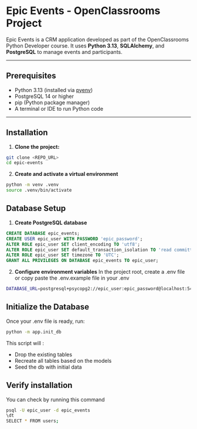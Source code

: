# Epic Events - OpenClassrooms Project

Epic Events is a CRM application developed as part of the OpenClassrooms Python Developer course. It uses **Python 3.13**, **SQLAlchemy**, and **PostgreSQL** to manage events and participants.

---

## Prerequisites

- Python 3.13 (installed via [pyenv](https://github.com/pyenv/pyenv))
- PostgreSQL 14 or higher
- pip (Python package manager)
- A terminal or IDE to run Python code

---

## Installation

1. **Clone the project:**

```bash
git clone <REPO_URL>
cd epic-events
```

2. **Create and activate a virtual environment**

```bash
python -m venv .venv
source .venv/bin/activate
```

## Database Setup

1. **Create PostgreSQL database**

```sql
CREATE DATABASE epic_events;
CREATE USER epic_user WITH PASSWORD 'epic_password';
ALTER ROLE epic_user SET client_encoding TO 'utf8';
ALTER ROLE epic_user SET default_transaction_isolation TO 'read committed';
ALTER ROLE epic_user SET timezone TO 'UTC';
GRANT ALL PRIVILEGES ON DATABASE epic_events TO epic_user;
```

2. **Configure environment variables**
   In the project root, create a .env file or copy paste the .env.example file in your .env

```bash
DATABASE_URL=postgresql+psycopg2://epic_user:epic_password@localhost:5432/epic_events
```

## Initialize the Database

Once your .env file is ready, run:

```bash
python -m app.init_db
```

This script will :

- Drop the existing tables
- Recreate all tables based on the models
- Seed the db with initial data

## Verify installation

You can check by running this command

```bash
psql -U epic_user -d epic_events
\dt
SELECT * FROM users;
```
